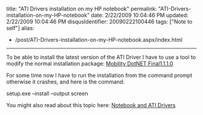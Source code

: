 title: "ATI Drivers installation on my HP notebook"
permalink: "ATI-Drivers-installation-on-my-HP-notebook"
date: 2/22/2009 10:04:46 PM
updated: 2/22/2009 10:04:46 PM
disqusIdentifier: 20090222100446
tags: ["Note to self"]
alias:
 - /post/ATI-Drivers-installation-on-my-HP-notebook.aspx/index.html
---
To be able to install the latest version of the ATI Driver I have to use a tool to modify the normal installation package: [Mobility DotNET Final1.1.1.0](http://www.driverheaven.net/modtool.php)

For some time now I have to run the installation from the command prompt otherwise it crashes, and here is the command: 
<!-- more -->

setup.exe –install –output screen

You might also read about this topic here: [Notebook and ATI Drivers](http://weblogs.asp.net/lkempe/archive/2006/11/05/Notebook-and-ATI-Drivers.aspx)
